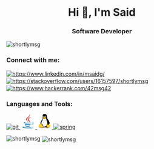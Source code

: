 <h1 align="center">Hi 👋, I'm Said</h1>
<h3 align="center">Software Developer</h3>

<p align="left"> <img src="https://komarev.com/ghpvc/?username=shortlymsg&label=Profile%20views&color=0e75b6&style=flat" alt="shortlymsg" /> </p>


<h3 align="left">Connect with me:</h3>
<p align="left">
<a href="https://www.linkedin.com/in/msaidg/" target="blank"><img align="center" src="https://raw.githubusercontent.com/rahuldkjain/github-profile-readme-generator/master/src/images/icons/Social/linked-in-alt.svg" alt="https://www.linkedin.com/in/msaidg/" height="30" width="40" /></a>
<a href="https://stackoverflow.com/users/16157597/shortlymsg" target="blank"><img align="center" src="https://raw.githubusercontent.com/rahuldkjain/github-profile-readme-generator/master/src/images/icons/Social/stack-overflow.svg" alt="https://stackoverflow.com/users/16157597/shortlymsg" height="30" width="40" /></a>
<a href="https://www.hackerrank.com/42msg42" target="blank"><img align="center" src="https://raw.githubusercontent.com/rahuldkjain/github-profile-readme-generator/master/src/images/icons/Social/hackerrank.svg" alt="https://www.hackerrank.com/42msg42" height="30" width="40" /></a>
</p>

<h3 align="left">Languages and Tools:</h3>
<p align="left"> <a href="https://git-scm.com/" target="_blank" rel="noreferrer"> <img src="https://www.vectorlogo.zone/logos/git-scm/git-scm-icon.svg" alt="git" width="40" height="40"/> </a> <a href="https://www.java.com" target="_blank" rel="noreferrer"> <img src="https://raw.githubusercontent.com/devicons/devicon/master/icons/java/java-original.svg" alt="java" width="40" height="40"/> </a> <a href="https://www.linux.org/" target="_blank" rel="noreferrer"> <img src="https://raw.githubusercontent.com/devicons/devicon/master/icons/linux/linux-original.svg" alt="linux" width="40" height="40"/> </a> <a href="https://spring.io/" target="_blank" rel="noreferrer"> <img src="https://www.vectorlogo.zone/logos/springio/springio-icon.svg" alt="spring" width="40" height="40"/> </a> </p>

<p><img align="left" src="https://github-readme-stats.vercel.app/api/top-langs?username=shortlymsg&show_icons=true&locale=en&layout=compact" alt="shortlymsg" /></p>

<p>&nbsp;<img align="center" src="https://github-readme-stats.vercel.app/api?username=shortlymsg&show_icons=true&locale=en" alt="shortlymsg" /></p>
